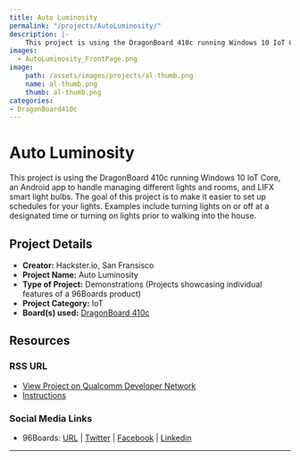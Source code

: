 ```yaml
---
title: Auto Luminosity
permalink: "/projects/AutoLuminosity/"
description: |-
    This project is using the DragonBoard 410c running Windows 10 IoT Core, an Android app to handle managing different lights and rooms, and LIFX smart light bulbs. The goal of this project is to make it easier to set up schedules for your lights. Examples include turning lights on or off at a designated time or turning on lights prior to walking into the house.
images:
  - AutoLuminosity_FrontPage.png
image:
    path: /assets/images/projects/al-thumb.png
    name: al-thumb.png
    thumb: al-thumb.png
categories:
- DragonBoard410c
---
```

# Auto Luminosity

This project is using the DragonBoard 410c running Windows 10 IoT Core, an Android app to handle managing different lights and rooms, and LIFX smart light bulbs. The goal of this project is to make it easier to set up schedules for your lights. Examples include turning lights on or off at a designated time or turning on lights prior to walking into the house.

## Project Details

- **Creator:** Hackster.io, San Fransisco
- **Project Name:** Auto Luminosity
- **Type of Project:** Demonstrations (Projects showcasing individual features of a 96Boards product)
- **Project Category:** IoT
- **Board(s) used:** [DragonBoard 410c](https://www.96boards.org/product/dragonboard410c/)

## Resources

### RSS URL

- [View Project on Qualcomm Developer Network](https://developer.qualcomm.com/project/auto-luminosity)
- [Instructions](https://www.hackster.io/brandmooffin/auto-luminosity-dc0202)

### Social Media Links

- 96Boards: [URL](https://www.96boards.org/) &#124; [Twitter](https://twitter.com/96boards) &#124; [Facebook](https://www.facebook.com/96Boards) &#124; [Linkedin](https://www.linkedin.com/company/{{site.linkedin_username}}/)


***
